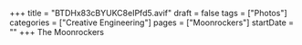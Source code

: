 +++
title = "BTDHx83cBYUKC8eIPfd5.avif"
draft = false
tags = ["Photos"]
categories = ["Creative Engineering"]
pages = ["Moonrockers"]
startDate = ""
+++
The Moonrockers
